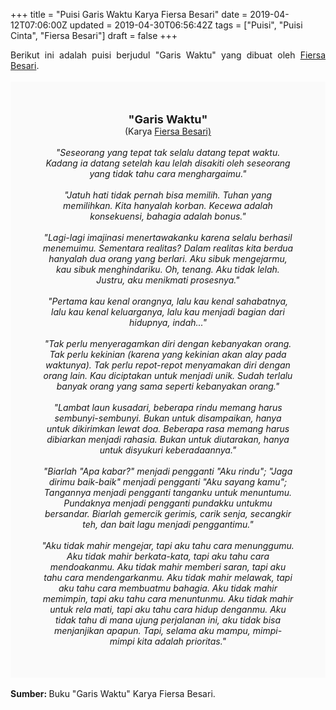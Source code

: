 +++
title = "Puisi Garis Waktu Karya Fiersa Besari"
date = 2019-04-12T07:06:00Z
updated = 2019-04-30T06:56:42Z
tags = ["Puisi", "Puisi Cinta", "Fiersa Besari"]
draft = false
+++

<div dir="ltr" style="text-align: left;" trbidi="on"><div dir="ltr" style="text-align: left;" trbidi="on"><div dir="ltr" style="text-align: left;" trbidi="on"><div style="text-align: justify;">Berikut ini adalah puisi berjudul "Garis Waktu" yang dibuat oleh <a href="https://www.youtube.com/user/fiersabesari" target="_blank">Fiersa Besari</a>. </div><br /><div style="background: #FAFAFA; font-size: 14px; height: auto; margin: 0 auto; padding: 50px; text-align: center; width: auto;"><span style="font-size: 18px;"><b>"Garis Waktu"</b></span><br />(Karya <a href="https://www.sekata.web.id/tags/fiersa-besari" target="_blank">Fiersa Besari)</a> <br /><br /><i>"Seseorang yang tepat tak selalu datang tepat waktu. Kadang ia datang setelah kau lelah disakiti oleh seseorang yang tidak tahu cara menghargaimu."<br /><br />"Jatuh hati tidak pernah bisa memilih. Tuhan yang memilihkan. Kita hanyalah korban. Kecewa adalah konsekuensi, bahagia adalah bonus."<br /><br />"Lagi-lagi imajinasi menertawakanku karena selalu berhasil menemuimu. Sementara realitas? Dalam realitas kita berdua hanyalah dua orang yang berlari. Aku sibuk mengejarmu, kau sibuk menghindariku. Oh, tenang. Aku tidak lelah. Justru, aku menikmati prosesnya."<br /><br />"Pertama kau kenal orangnya, lalu kau kenal sahabatnya, lalu kau kenal keluarganya, lalu kau menjadi bagian dari hidupnya, indah..."<br /><br />"Tak perlu menyeragamkan diri dengan kebanyakan orang. Tak perlu kekinian (karena yang kekinian akan alay pada waktunya). Tak perlu repot-repot menyamakan diri dengan orang lain. Kau diciptakan untuk menjadi unik. Sudah terlalu banyak orang yang sama seperti kebanyakan orang."<br /><br />"Lambat laun kusadari, beberapa rindu memang harus sembunyi-sembunyi. Bukan untuk disampaikan, hanya untuk dikirimkan lewat doa. Beberapa rasa memang harus dibiarkan menjadi rahasia. Bukan untuk diutarakan, hanya untuk disyukuri keberadaannya."<br /><br />"Biarlah "Apa kabar?" menjadi pengganti "Aku rindu"; "Jaga dirimu baik-baik" menjadi pengganti "Aku sayang kamu"; Tangannya menjadi pengganti tanganku untuk menuntumu. Pundaknya menjadi pengganti pundakku untukmu bersandar. Biarlah gemercik gerimis, carik senja, secangkir teh, dan bait lagu menjadi penggantimu."<br /><br />"Aku tidak mahir mengejar, tapi aku tahu cara menunggumu. Aku tidak mahir berkata-kata, tapi aku tahu cara mendoakanmu. Aku tidak mahir memberi saran, tapi aku tahu cara mendengarkanmu. Aku tidak mahir melawak, tapi aku tahu cara membuatmu bahagia. Aku tidak mahir memimpin, tapi aku tahu cara menuntunmu. Aku tidak mahir untuk rela mati, tapi aku tahu cara hidup denganmu. Aku tidak tahu di mana ujung perjalanan ini, aku tidak bisa menjanjikan apapun. Tapi, selama aku mampu, mimpi-mimpi kita adalah prioritas."</i> </div></div></div><br /><div style="text-align: justify;"><b>Sumber: </b>Buku "Garis Waktu" Karya Fiersa Besari.</div></div>
